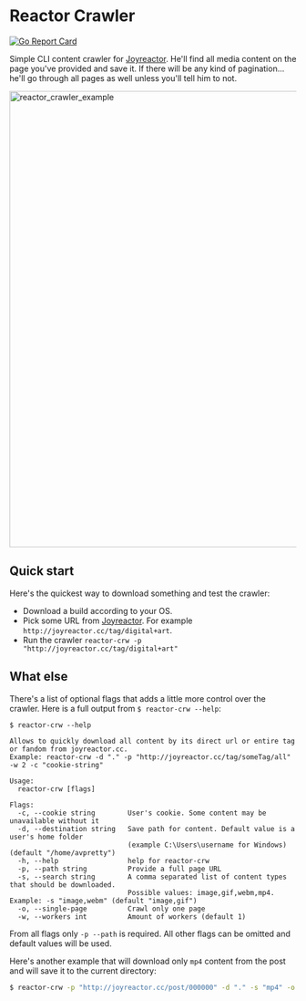 Reactor Crawler
==========

[![Go Report Card](https://goreportcard.com/badge/github.com/reactor-joy/reactor-crw)](https://goreportcard.com/report/github.com/reactor-joy/reactor-crw)

Simple CLI content crawler for [Joyreactor](http://joyreactor.cc). He'll find all media content on the 
page you've provided and save it. If there will be any kind of pagination... he'll go through all pages
as well unless you'll tell him to not.

<p>
    <img src="https://i.imgur.com/DjD6cW0.gif" width="800" alt="reactor_crawler_example">
</p>

## Quick start

Here's the quickest way to download something and test the crawler:
* Download a build according to your OS.
* Pick some URL from [Joyreactor](http://joyreactor.cc). For example `http://joyreactor.cc/tag/digital+art`.
* Run the crawler `reactor-crw -p "http://joyreactor.cc/tag/digital+art"`

## What else

There's a list of optional flags that adds a little more control over the crawler.
Here is a full output from `$ reactor-crw --help`: 

```
$ reactor-crw --help

Allows to quickly download all content by its direct url or entire tag or fandom from joyreactor.cc.
Example: reactor-crw -d "." -p "http://joyreactor.cc/tag/someTag/all" -w 2 -c "cookie-string"

Usage:
  reactor-crw [flags]

Flags:
  -c, --cookie string        User's cookie. Some content may be unavailable without it
  -d, --destination string   Save path for content. Default value is a user's home folder
                             (example C:\Users\username for Windows) (default "/home/avpretty")
  -h, --help                 help for reactor-crw
  -p, --path string          Provide a full page URL
  -s, --search string        A comma separated list of content types that should be downloaded.
                             Possible values: image,gif,webm,mp4. Example: -s "image,webm" (default "image,gif")
  -o, --single-page          Crawl only one page
  -w, --workers int          Amount of workers (default 1)
```

From all flags only `-p --path` is required. All other flags can be omitted and default values will be used.

Here's another example that will download only `mp4` content from the post and will save it to the current directory:

```sh
$ reactor-crw -p "http://joyreactor.cc/post/000000" -d "." -s "mp4" -o
```